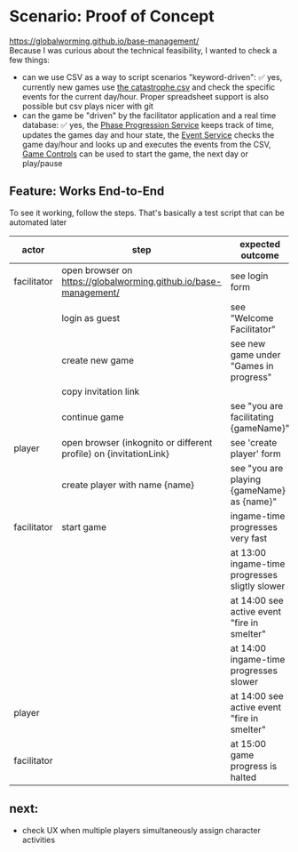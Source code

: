 # Scenario: Proof of Concept 
https://globalworming.github.io/base-management/  
Because I was curious about the technical feasibility, I wanted to check a few things:

* can we use CSV as a way to script scenarios "keyword-driven": ✅ yes, currently new games
  use [the catastrophe.csv](src/domain/scenario/catastrophe.csv) and check the specific events for the current day/hour.
  Proper spreadsheet support is also possible but csv plays nicer with git
* can the game be "driven" by the facilitator application and a real time database: ✅ yes, the
  [Phase Progression Service](src/component/service/PhaseProgressionServiceHook.js) keeps track of time, updates the games day and hour state, the [Event Service](src/component/service/EventServiceHook.js) checks the game day/hour and looks up and executes the events from the CSV, [Game Controls](src/component/organism/ProgressControls.js) can be used to start the game, the next day or play/pause  

## Feature: Works End-to-End
To see it working, follow the steps. That's basically a test script that can be automated later 

| actor       | step                                                              | expected outcome                               |
|-------------|-------------------------------------------------------------------|------------------------------------------------|
| facilitator | open browser on https://globalworming.github.io/base-management/  | see login form                                 |
|             | login as guest                                                    | see "Welcome Facilitator"                      |
|             | create new game                                                   | see new game under "Games in progress"         |
|             | copy invitation link                                              |                                                |
|             | continue game                                                     | see "you are facilitating {gameName}"          |
| player      | open browser (inkognito or different profile) on {invitationLink} | see 'create player' form                       |
|             | create player with name {name}                                    | see "you are playing {gameName} as {name}"     |
| facilitator | start game                                                        | ingame-time progresses very fast               |
|             |                                                                   | at 13:00 ingame-time progresses sligtly slower |
|             |                                                                   | at 14:00 see active event "fire in smelter"    |
|             |                                                                   | at 14:00 ingame-time progresses slower         |
| player      |                                                                   | at 14:00 see active event "fire in smelter"    |
| facilitator |                                                                   | at 15:00 game progress is halted               |

## next:
- check UX when multiple players simultaneously assign character activities
